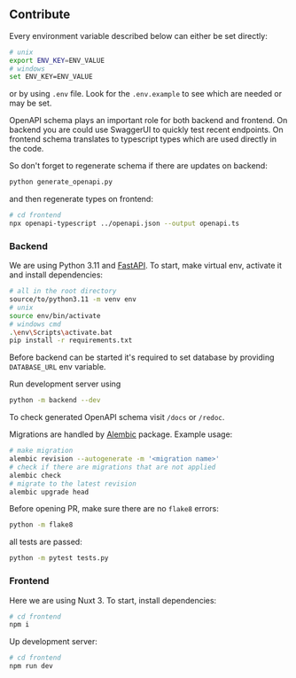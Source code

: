 ## Contribute

Every environment variable described below can either be set directly:

```sh
# unix
export ENV_KEY=ENV_VALUE
# windows
set ENV_KEY=ENV_VALUE
```

or by using `.env` file. Look for the `.env.example` to see which are needed or
may be set.

OpenAPI schema plays an important role for both backend and frontend. On backend
you are could use SwaggerUI to quickly test recent endpoints. On frontend schema
translates to typescript types which are used directly in the code.

So don't forget to regenerate schema if there are updates on backend:

```sh
python generate_openapi.py
```

and then regenerate types on frontend:

```sh
# cd frontend
npx openapi-typescript ../openapi.json --output openapi.ts
```

### Backend

We are using Python 3.11 and [FastAPI](https://fastapi.tiangolo.com/).
To start, make virtual env, activate it and install dependencies:

```sh
# all in the root directory
source/to/python3.11 -m venv env
# unix
source env/bin/activate
# windows cmd
.\env\Scripts\activate.bat
pip install -r requirements.txt
```

Before backend can be started it's required to set database by providing
`DATABASE_URL` env variable.

Run development server using

```sh
python -m backend --dev
```

To check generated OpenAPI schema visit `/docs` or `/redoc`.

Migrations are handled by
[Alembic](https://alembic.sqlalchemy.org/en/latest/) package. Example usage:

```sh
# make migration
alembic revision --autogenerate -m '<migration name>'
# check if there are migrations that are not applied
alembic check
# migrate to the latest revision
alembic upgrade head
```

Before opening PR, make sure there are no `flake8` errors:

```sh
python -m flake8
```

all tests are passed:

```sh
python -m pytest tests.py
```

### Frontend

Here we are using Nuxt 3. To start, install dependencies:

```sh
# cd frontend
npm i
```

Up development server:

```sh
# cd frontend
npm run dev
```

